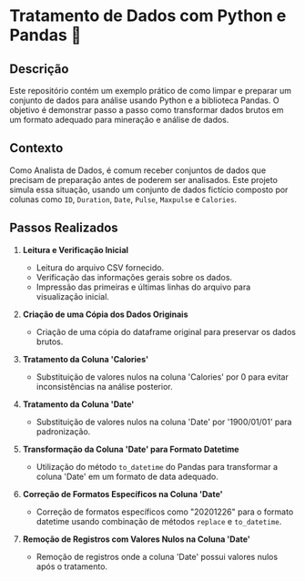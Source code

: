 # Tratamento de Dados com Python e Pandas 🐼

## Descrição
Este repositório contém um exemplo prático de como limpar e preparar um conjunto de dados para análise usando Python e a biblioteca Pandas. O objetivo é demonstrar passo a passo como transformar dados brutos em um formato adequado para mineração e análise de dados.

## Contexto
Como Analista de Dados, é comum receber conjuntos de dados que precisam de preparação antes de poderem ser analisados. Este projeto simula essa situação, usando um conjunto de dados fictício composto por colunas como `ID`, `Duration`, `Date`, `Pulse`, `Maxpulse` e `Calories`.

## Passos Realizados

1. **Leitura e Verificação Inicial**
   - Leitura do arquivo CSV fornecido.
   - Verificação das informações gerais sobre os dados.
   - Impressão das primeiras e últimas linhas do arquivo para visualização inicial.

2. **Criação de uma Cópia dos Dados Originais**
   - Criação de uma cópia do dataframe original para preservar os dados brutos.

3. **Tratamento da Coluna 'Calories'**
   - Substituição de valores nulos na coluna 'Calories' por 0 para evitar inconsistências na análise posterior.

4. **Tratamento da Coluna 'Date'**
   - Substituição de valores nulos na coluna 'Date' por '1900/01/01' para padronização.

5. **Transformação da Coluna 'Date' para Formato Datetime**
   - Utilização do método `to_datetime` do Pandas para transformar a coluna 'Date' em um formato de data adequado.

6. **Correção de Formatos Específicos na Coluna 'Date'**
   - Correção de formatos específicos como "20201226" para o formato datetime usando combinação de métodos `replace` e `to_datetime`.

7. **Remoção de Registros com Valores Nulos na Coluna 'Date'**
   - Remoção de registros onde a coluna 'Date' possui valores nulos após o tratamento.

